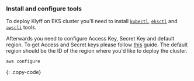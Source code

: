 ### Install and configure tools 

To deploy Klyff on EKS cluster you'll need to install [`kubectl`](https://kubernetes.io/docs/tasks/tools/), 
 [`eksctl`](https://docs.aws.amazon.com/eks/latest/userguide/eksctl.html) and 
 [`awscli`](https://docs.aws.amazon.com/cli/latest/userguide/install-cliv2.html) tools.

Afterwards you need to configure Access Key, Secret Key and default region. 
To get Access and Secret keys please follow [this](https://docs.aws.amazon.com/general/latest/gr/aws-sec-cred-types.html) guide.
The default region should be the ID of the region where you'd like to deploy the cluster.

```
aws configure
```
{: .copy-code}
